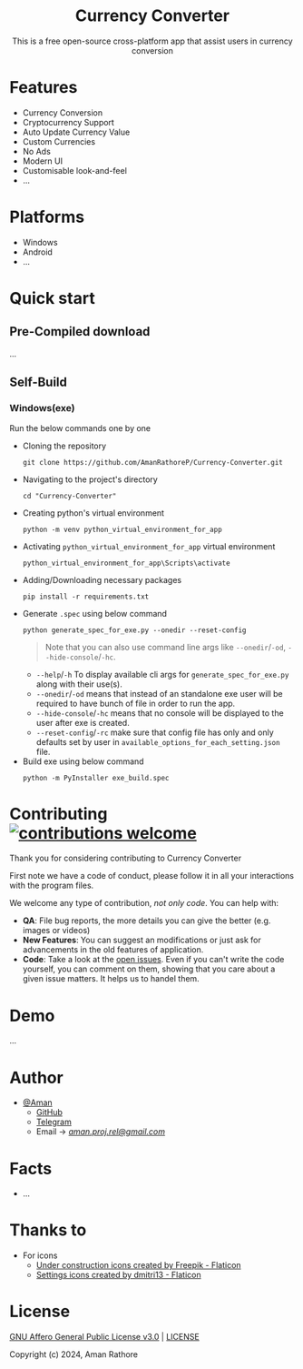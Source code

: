 <div align="center">
  <h1>Currency Converter</h1>
</div>

<p align="center">
  This is a free open-source cross-platform app that assist users in currency conversion
</p>


# Features

* Currency Conversion
* Cryptocurrency Support
* Auto Update Currency Value
* Custom Currencies
* No Ads
* Modern UI
* Customisable look-and-feel
* ...

# Platforms

* Windows
* Android
* ...

# Quick start

## Pre-Compiled download
...

## Self-Build

### Windows(exe)

Run the below commands one by one

* Cloning the repository
  ```
  git clone https://github.com/AmanRathoreP/Currency-Converter.git
  ```
* Navigating to the project's directory
  ```
  cd "Currency-Converter"
  ```
* Creating python's virtual environment
  ```
  python -m venv python_virtual_environment_for_app
  ```
* Activating `python_virtual_environment_for_app` virtual environment
  ```
  python_virtual_environment_for_app\Scripts\activate
  ```
* Adding/Downloading necessary packages
  ```
  pip install -r requirements.txt
  ```
* Generate `.spec` using below command
  ```
  python generate_spec_for_exe.py --onedir --reset-config
  ```
  > Note that you can also use command line args like `--onedir`/`-od`, `--hide-console`/`-hc`.
    * `--help`/`-h` To display available cli args for `generate_spec_for_exe.py` along with their use(s).
    * `--onedir`/`-od` means that instead of an standalone exe user will be required to have bunch of file in order to run the app.
    * `--hide-console`/`-hc` means that no console will be displayed to the user after exe is created.
    * `--reset-config`/`-rc` make sure that config file has only and only defaults set by user in `available_options_for_each_setting.json` file.
* Build exe using below command
  ```
  python -m PyInstaller exe_build.spec
  ```

# Contributing [![contributions welcome](https://img.shields.io/badge/contributions-welcome-brightgreen.svg?style=flat)](issues.md)

Thank you for considering contributing to Currency Converter

First note we have a code of conduct, please follow it in all your interactions with the program files.

We welcome any type of contribution, _not only code_. You can help with:
- **QA**: File bug reports, the more details you can give the better (e.g. images or videos)
- **New Features**: You can suggest an modifications or just ask for advancements in the old features of application.
- **Code**: Take a look at the [open issues](issues.md). Even if you can't write the code yourself, you can comment on them, showing that you care about a given issue matters. It helps us to handel them.

# Demo

...

# Author

- [@Aman](https://www.github.com/AmanRathoreP)
   - [GitHub](https://www.github.com/AmanRathoreP)
   - [Telegram](https://t.me/aman0864)
   - Email -> *aman.proj.rel@gmail.com*

# Facts
* ...

# Thanks to
* For icons
  * <a href="https://www.flaticon.com/free-icons/under-construction" title="under construction icons">Under construction icons created by Freepik - Flaticon</a>
  * <a href="https://www.flaticon.com/free-icons/settings" title="settings icons">Settings icons created by dmitri13 - Flaticon</a>


# License

[GNU Affero General Public License v3.0](https://choosealicense.com/licenses/agpl-3.0/) | [LICENSE](LICENSE/)

Copyright (c) 2024, Aman Rathore
